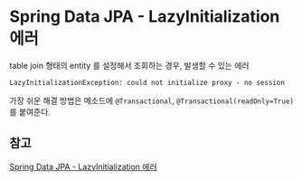 # Spring Data JPA - LazyInitialization 에러
table join 형태의 entity 를 설정해서 조회하는 경우, 발생할 수 있는 에러
```
LazyInitializationException: could not initialize proxy - no session
```

가장 쉬운 해결 방법은 메소드에 `@Transactional`, `@Transactional(readOnly=True)` 를 붙여준다.


## 참고
[Spring Data JPA - LazyInitialization 에러](https://github.com/HomoEfficio/dev-tips/blob/master/Spring%20Data%20JPA%20-%20LazyInitialization%20%EC%97%90%EB%9F%AC%20-%20getOne().md)